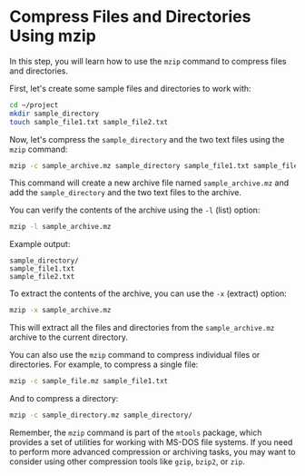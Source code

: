 # Compress Files and Directories Using mzip

In this step, you will learn how to use the `mzip` command to compress files and directories.

First, let's create some sample files and directories to work with:

```bash
cd ~/project
mkdir sample_directory
touch sample_file1.txt sample_file2.txt
```

Now, let's compress the `sample_directory` and the two text files using the `mzip` command:

```bash
mzip -c sample_archive.mz sample_directory sample_file1.txt sample_file2.txt
```

This command will create a new archive file named `sample_archive.mz` and add the `sample_directory` and the two text files to the archive.

You can verify the contents of the archive using the `-l` (list) option:

```bash
mzip -l sample_archive.mz
```

Example output:

```
sample_directory/
sample_file1.txt
sample_file2.txt
```

To extract the contents of the archive, you can use the `-x` (extract) option:

```bash
mzip -x sample_archive.mz
```

This will extract all the files and directories from the `sample_archive.mz` archive to the current directory.

You can also use the `mzip` command to compress individual files or directories. For example, to compress a single file:

```bash
mzip -c sample_file.mz sample_file1.txt
```

And to compress a directory:

```bash
mzip -c sample_directory.mz sample_directory/
```

Remember, the `mzip` command is part of the `mtools` package, which provides a set of utilities for working with MS-DOS file systems. If you need to perform more advanced compression or archiving tasks, you may want to consider using other compression tools like `gzip`, `bzip2`, or `zip`.
